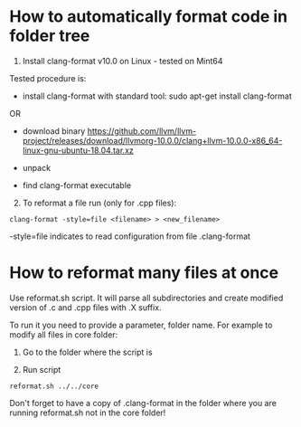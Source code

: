 # How to automatically format code in folder tree

1. Install clang-format v10.0 on Linux - tested on Mint64

Tested procedure is:

- install clang-format with standard tool: sudo apt-get install clang-format

OR

- download binary https://github.com/llvm/llvm-project/releases/download/llvmorg-10.0.0/clang+llvm-10.0.0-x86_64-linux-gnu-ubuntu-18.04.tar.xz

- unpack

- find clang-format executable 

2. To reformat a file run (only for .cpp files):

```
clang-format -style=file <filename> > <new_filename>
```

-style=file indicates to read configuration from file .clang-format

# How to reformat many files at once

Use reformat.sh script. It will parse all subdirectories and create modified version of .c and .cpp files with .X suffix.

To run it you need to provide a parameter, folder name. For example to modify all files in core folder:

1. Go to the folder where the script is

2. Run script

```
reformat.sh ../../core
```

Don't forget to have a copy of .clang-format in the folder where you are running reformat.sh not in the core folder!
